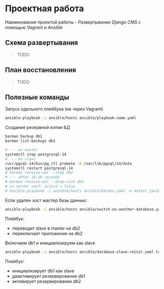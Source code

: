 # Проектная работа

Наименование проектой работы - *Развертывание Django CMS с помощью Vagrant и Ansible*

## Схема развертывания

> TODO

## План восстановления

> TODO

## Полезные команды

Запуск одельного плейбука (не через Vagrant)
```bash
ansible-playbook -i ansible/hosts ansible/playbook-name.yaml
```

Создание резервной копии БД
```bash
barman backup db1
barman list-backups db1
```

```bash
# --- on master
systemctl stop postgresql-14
# --- on slave
/usr/pgsql-14/bin/pg_ctl promote -D /var/lib/pgsql/14/data
systemctl restart postgresql-14
# barman receive-wal --stop db2
# --- after 10-20 seconds
# barman receive-wal --drop-slot db2
# in server conf: active = false
# ansible-playbook -i ansible/hosts ansible/barman.yaml -e master_ip=10.10.1.131
```

Если удален хост мастер базы данных:
```bash
ansible-playbook -i ansible/hosts ansible/switch-on-another-database.yaml target=db2
```
Плейбук:
* переводит slave в master на db2
* переключает приложение на db2


Включаем db1 и инициализируем как slave
```bash
ansible-playbook -i ansible/hosts ansible/database-slave-reinit.yaml target=db1
```
Плейбук:
* инициализирует db1 как slave
* деактивирует резервирование db1
* активирует резервирование db2

